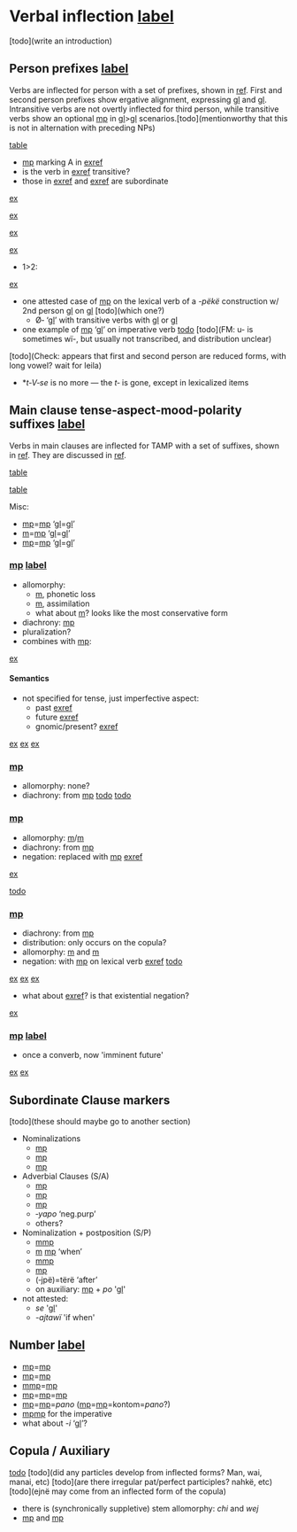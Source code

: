 # Verbal inflection [label](verbinfl)

[todo](write an introduction)

## Person prefixes [label](sec:verbperson)
Verbs are inflected for person with a set of prefixes, shown in [ref](tab:verbprefixes).
First and second person prefixes show ergative alignment, expressing [gl](s) and [gl](p).
Intransitive verbs are not overtly inflected for third person, while transitive verbs show an optional [mp](ta-3?nt) in [gl](3)>[gl](3) scenarios.[todo](mentionworthy that this is not in alternation with preceding NPs)

[table](verbprefixes)

* [mp](me2) marking A in [exref](2a)
* is the verb in [exref](learn) transitive?
* those in [exref](2sub) and [exref](1sub) are subordinate

[ex](ctovarmafl-324,histyarirdi-633,convhistfamsjm-13?example_id=2a)

[ex](convhistfamsjm-15,convhistfamsjm-238?example_id=learn)

[ex](convfemgrme-43,ctoaragrme-5?example_id=2sub)

[ex](histyarirdi-875?example_id=1sub)

* 1>2:

 [ex](convfemgrme-231,convfemgrme-232,ctovarmafl-283)

* one attested case of [mp](ta-3?translation=3>3) on the lexical verb of a _-pëkë_ construction w/ 2nd person [gl](a) on [gl](aux) [todo](which one?)
    * Ø‑ ‘[gl](3p)’ with transitive verbs with [gl](1a) or [gl](2a)
* one example of [mp](me2) ‘[gl](2A)’ on imperative verb [todo](GrMePers.029)
[todo](FM: u- is sometimes wï-, but usually not transcribed, and distribution unclear)


[todo](Check: appears that first and second person are reduced forms, with long vowel? wait for leila)

* \*_t‑V‑se_ is no more — the _t‑_ is gone, except in lexicalized items


## Main clause tense‑aspect‑mood‑polarity suffixes [label](sec:tam)
Verbs in main clauses are inflected for TAMP with a set of suffixes, shown in [ref](tab:verbtam).
They are discussed in [ref](sec:riipfv?end=sec:sareimn).

[table](verbtam)


[table](nondecltam)


Misc:

* [mp](septcp?nt)=[mp](pano-fmr?nt) ‘[gl](pst)=[gl](concl)’
* [m](sajpfv?nt)=[mp](pano-fmr?nt) ‘[gl](pfv)=[gl](concl)’
* [mp](sareimn?nt)=[mp](pano-fmr?nt) ‘[gl](imn)=[gl](concl)’


### [mp](riipfv?nt) [label](sec:riipfv)

* allomorphy:
    * [m](ri-zero), phonetic loss
    * [m](ri-ru), assimilation
    * what about [m](ri-ri)? looks like the most conservative form
* diachrony: [mp](rinmlz)
* pluralization?
* combines with [mp](jraneg):

[ex](convrisamaj-4)

#### Semantics
* not specified for tense, just imperfective aspect:
    * past [exref](ctorat-16)
    * future [exref](convrisamaj-6)
    * gnomic/present? [exref](gnomicri)

[ex](ctorat-16)
[ex](convrisamaj-6)
[ex](convrisamaj-4,convrisamaj-28?example_id=gnomicri)

### [mp](jpepst?nt)

* allomorphy: none?
* diachrony: from [mp](jpenmlz)
[todo](negation?) [todo](semantics?)

### [mp](sepst?nt)

* allomorphy: [m](septcp?nt)/[m](cheptcp)
* diachrony: from [mp](septcp)
* negation: replaced with [mp](janeg) [exref](conv1stenc-28)

[ex](conv1stenc-28)

[todo](semantics?)

### [mp](sapepfv?nt)

* diachrony: from [mp](sapenmlz)
* distribution: only occurs on the copula?
* allomorphy: [m](sapepfv?nt) and [m](sajpfv?nt)
* negation: with [mp](janeg) on lexical verb [exref](ctoaragrme-38?end=ctoaragrme-40)
[todo](semantics?)

[ex](ctoaragrme-38)
[ex](ctoaragrme-39)
[ex](ctoaragrme-40)

* what about [exref](ctorat-19)? is that existential negation?

[ex](ctorat-19)

### [mp](sareimn?nt) [label](sec:sareimn)

* once a converb, now 'imminent future'

[ex](ctorat-25)
[ex](ctoaragrme-25)



## Subordinate Clause markers
[todo](these should maybe go to another section)

<!-- probably all productive, right? -->
* Nominalizations
    * [mp](rinmlz)
    * [mp](jpenmlz)
    * [mp](toponmlz)
* Adverbial Clauses (S/A)
    * [mp](septcp?translation=supine)
    * [mp](tanecncs?translation=concessive)
    * [mp](sarecvb?translation=converb)
    * *‑yapo* ‘neg.purp’
    * others?
* Nominalization + postposition (S/P)
    * [m](ri-zero)[mp](yawe-loc?translation=simult)
    * [m](ri-zero) [mp](pe-ess) ‘when’
    * [m](sajnmlz)[mp](yawe-loc?translation=simult)
    * [mp](tojpepurp?translation=purpose) 
    * (‑jpë)=tërë ‘after’
    * on auxiliary: [mp](rinmlz?nt) + *po* '[gl](ctrf)'
* not attested:
    * _se_ '[gl](des)'
    * _-ajtawï_ 'if when'

## Number [label](sec:verbalnumber)

* [mp](riipfv?nt)=[mp](kontomopl?nt)
* [mp](sapepfv?nt)=[mp](kontomopl?nt)
* [m](sajpfv?nt)[mp](sepst?nt)=[mp](jnepl?nt) 
* [mp](sepst?nt)=[mp](jnepl?nt)=[mp](kontomopl?nt)
* [mp](sepst?nt)=[mp](jnepl?nt)=_pano_ ([mp](sepst?nt)=[mp](jnepl?nt)=kontom=_pano_?)
* [mp](tepl?nt)[mp](keimp?nt) for the imperative
* what about _-i_ ‘[gl](juss)’?


## Copula / Auxiliary
[todo](paradigm)
[todo](did any particles develop from inflected forms?  Man, wai, manai, etc)
[todo](are there irregular pat/perfect participles? nahkë, etc)
[todo](ejnë may come from an inflected form of the copula)

* there is (synchronically suppletive) stem allomorphy: *chi* and *wej*
* [mp](mare-rel-inan) and [mp](maniki-rel-anim)